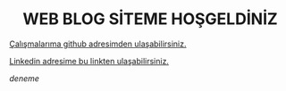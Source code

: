 <center><h1>WEB BLOG SİTEME HOŞGELDİNİZ</h1></center>

 <a href='https://github.com/ozgurgungor1?tab=repositories'> Çalışmalarıma github adresimden ulaşabilirsiniz. </a>

<a href='www.linkedin.com/in/özgür-güngör'>Linkedin adresime bu linkten ulaşabilirsiniz. </a> 


<i class="bi bi-arrow-right">deneme</i>
